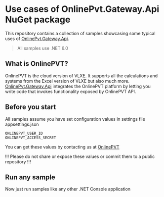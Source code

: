 # Use cases of OnlinePvt.Gateway.Api NuGet package

This repository contains a collection of samples showcasing some typical uses of [OnlinePvt.Gateway.Api](https://www.nuget.org/packages/OnlinePvt.Gateway.Api/).

> All samples use .NET 6.0

## What is OnlinePVT?

OnlinePVT is the cloud version of VLXE. It supports all the calculations and systems from the Excel version of VLXE but also much more.
[OnlinePvt.Gateway.Api](https://onlinepvt.com/features) integrates the OnlinePVT platform by letting you write code that invokes functionality exposed by OnlinePVT API.

## Before you start

All samples assume you have set configuration values in settings file appsettings.json

```
ONLINEPVT_USER_ID
ONLINEPVT_ACCESS_SECRET
```

You can get these values by contacting us at [OnlinePVT](https://onlinepvt.com/contact)

!!! Please do not share or expose these values or commit them to a public repository !!!

## Run any sample

Now just run samples like any other .NET Console application
